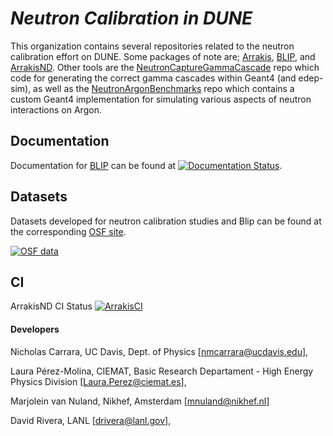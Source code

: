 # *Neutron Calibration in DUNE*

This organization contains several repositories related to the neutron calibration effort on DUNE.  Some packages of note are; [Arrakis](https://github.com/Neutron-Calibration-in-DUNE/Arrakis), [BLIP](https://github.com/Neutron-Calibration-in-DUNE/Blip), and [ArrakisND](https://github.com/Neutron-Calibration-in-DUNE/ArrakisND).  Other tools are the [NeutronCaptureGammaCascade](https://github.com/Neutron-Calibration-in-DUNE/NeutronCaptureGammaCascade) repo which code for generating the correct gamma cascades within Geant4 (and edep-sim), as well as the [NeutronArgonBenchmarks](https://github.com/Neutron-Calibration-in-DUNE/NeutronArgonBenchmarks) repo which contains a custom Geant4 implementation for simulating various aspects of neutron interactions on Argon.

## Documentation
Documentation for [BLIP](https://github.com/Neutron-Calibration-in-DUNE/Blip) can be found at [![Documentation Status](https://readthedocs.org/projects/blip-dune/badge/?version=latest)](https://blip-dune.readthedocs.io/en/latest/?badge=latest).

## Datasets
Datasets developed for neutron calibration studies and Blip can be found at the corresponding [OSF site](https://osf.io/38zck/?view_only=65f6fec31faa4354951b41b48d50ad35).

[![OSF data](https://img.shields.io/badge/OSF-DOI%2010.17605%2FOSF.IO%38ZCK-orange)](https://osf.io/38zck/?view_only=65f6fec31faa4354951b41b48d50ad35)

## CI
ArrakisND CI Status [![ArrakisCI](https://github.com/BlipDev/ArrakisCI/actions/workflows/arrakis-ci.yml/badge.svg?branch=master)](https://github.com/BlipDev/ArrakisCI/actions/workflows/arrakis-ci.yml)

#### Developers
Nicholas Carrara, UC Davis, Dept. of Physics [nmcarrara@ucdavis.edu],

Laura Pérez-Molina, CIEMAT, Basic Research Departament - High Energy Physics Division [Laura.Perez@ciemat.es],

Marjolein van Nuland, Nikhef, Amsterdam [mnuland@nikhef.nl]

David Rivera, LANL [drivera@lanl.gov],

<!--

**Here are some ideas to get you started:**

🙋‍♀️ A short introduction - what is your organization all about?
🌈 Contribution guidelines - how can the community get involved?
👩‍💻 Useful resources - where can the community find your docs? Is there anything else the community should know?
🍿 Fun facts - what does your team eat for breakfast?
🧙 Remember, you can do mighty things with the power of [Markdown](https://docs.github.com/github/writing-on-github/getting-started-with-writing-and-formatting-on-github/basic-writing-and-formatting-syntax)
-->
